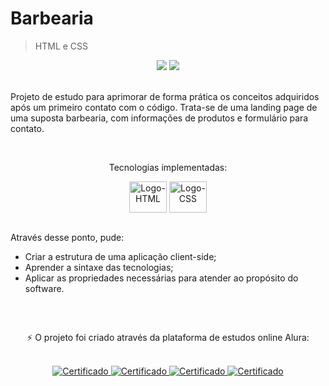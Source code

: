<html>
 <body>
  <h1>Barbearia</h1>
  <blockquote>HTML e CSS</blockquote>
  <div align="center">
   <img src="https://img.shields.io/github/last-commit/m-4morim/barbearia?logo=git"/>
   <img src="https://img.shields.io/badge/status-completed-brightgreen"/>
  </div><br>
  <p>Projeto de estudo para aprimorar de forma prática os conceitos adquiridos após um primeiro contato com o código. Trata-se de uma landing page de uma suposta barbearia, com informações de produtos e formulário para contato.</p><br>
  <p align="center">Tecnologias implementadas:</p>
  <div align="center" style="display: inline_block">
    <img align="center" alt="Logo-HTML" height="50" width="60" src="https://cdn.jsdelivr.net/gh/devicons/devicon/icons/html5/html5-original.svg" />
    <img align="center" alt="Logo-CSS" height="50" width="60" src="https://cdn.jsdelivr.net/gh/devicons/devicon/icons/css3/css3-original.svg" />
  </div><br>
  <div>
   <p>Através desse ponto, pude:</p>
   <ul>
     <li>Criar a estrutura de uma aplicação client-side;</li>
     <li>Aprender a sintaxe das tecnologias;</li>
     <li>Aplicar as propriedades necessárias para atender ao propósito do software.</li>
   </ul>
  </div><br>
 </body>
 
##
 <footer>
  <div align="center">
   <p>⚡ O projeto foi criado através da plataforma de estudos online Alura:</p><br>
   <a href="https://cursos.alura.com.br/certificate/1411044a-962d-4bc7-9c71-0c70c39cd7dc">
    <img alt="Certificado" src="https://img.shields.io/badge/Certificado%201-sucess-brightgreen?style=flat-square" />
   </a>
   <a href="https://cursos.alura.com.br/certificate/57090414-701c-44b2-8f01-a259f3385d03">
    <img alt="Certificado" src="https://img.shields.io/badge/Certificado%202-sucess-brightgreen?style=flat-square" />
   </a>
   <a href="https://cursos.alura.com.br/certificate/0142df65-35de-4187-9dcd-bbb68b29255b">
    <img alt="Certificado" src="https://img.shields.io/badge/Certificado%203-sucess-brightgreen?style=flat-square" />
   </a>
   <a href="https://cursos.alura.com.br/certificate/edfec179-f578-4fcd-a544-ed7e75c1e597">
    <img alt="Certificado" src="https://img.shields.io/badge/Certificado%204-sucess-brightgreen?style=flat-square" />
   </a>
  </div>
 </footer>
</html>

